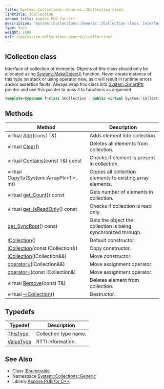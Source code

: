 ```yaml
---
title: System::Collections::Generic::ICollection class
linktitle: ICollection
second_title: Aspose.PUB for C++
description: 'System::Collections::Generic::ICollection class. Interface of collection of elements. Objects of this class should only be allocated using System::MakeObject() function. Never create instance of this type on stack or using operator new, as it will result in runtime errors and/or assertion faults. Always wrap this class into System::SmartPtr pointer and use this pointer to pass it to functions as argument in C++.'
type: docs
weight: 1900
url: /cpp/system.collections.generic/icollection/
---
```

## ICollection class


Interface of collection of elements. Objects of this class should only be allocated using [System::MakeObject()](../../system/makeobject/) function. Never create instance of this type on stack or using operator new, as it will result in runtime errors and/or assertion faults. Always wrap this class into [System::SmartPtr](../../system/smartptr/) pointer and use this pointer to pass it to functions as argument.

```cpp
template<typename T>class ICollection : public virtual System::Collections::Generic::IEnumerable<T>
```

## Methods

| Method | Description |
| --- | --- |
| virtual [Add](./add/)(const T\&) | Adds element into collection. |
| virtual [Clear](./clear/)() | Deletes all elements from collection. |
| virtual [Contains](./contains/)(const T\&) const | Checks if element is present in collection. |
| virtual [CopyTo](./copyto/)(System::ArrayPtr\<T\>, int) | Copies all collection elements to existing array elements. |
| virtual [get_Count](./get_count/)() const | Gets number of elements in collection. |
| virtual [get_IsReadOnly](./get_isreadonly/)() const | Checks if collection is read only. |
| [get_SyncRoot](./get_syncroot/)() const | Gets the object the collection is being synchronized through. |
| [ICollection](./icollection/)() | Default constructor. |
| [ICollection](./icollection/)(const ICollection\&) | Copy constructor. |
| [ICollection](./icollection/)(ICollection\&&) | Move constructor. |
| [operator=](./operator=/)(ICollection\&&) | Move assignment operator. |
| [operator=](./operator=/)(const ICollection\&) | Move assignment operator. |
| virtual [Remove](./remove/)(const T\&) | Deletes element from collection. |
| virtual [~ICollection](./~icollection/)() | Destructor. |
## Typedefs

| Typedef | Description |
| --- | --- |
| [ThisType](./thistype/) | Collection type name. |
| [ValueType](./valuetype/) | RTTI information. |

## See Also

* Class [IEnumerable](../ienumerable/)
* Namespace [System::Collections::Generic](../)
* Library [Aspose.PUB for C++](../../)
